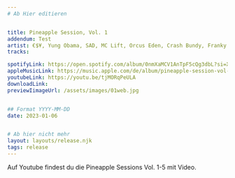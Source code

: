 ```yaml
---
# Ab Hier editieren


title: Pineapple Session, Vol. 1
addendum: Test
artist: €$¥, Yung Obama, SAD, MC Lift, Orcus Eden, Crash Bundy, Franky Kubrick, Benjo, Slowmoe, DJ Lowz
tracks:

spotifyLink: https://open.spotify.com/album/0nmXaMCV1AnTpF5cQg3dbL?si=XIil4odSS9ypauN-6J_F1w
appleMusicLink: https://music.apple.com/de/album/pineapple-session-vol-1-feat-yung-obama-sad-mc-lift/1657280541
youtubeLink: https://youtu.be/tjMORqPeULA
downloadLink: 
previewIimageUrl: /assets/images/01web.jpg


## Format YYYY-MM-DD
date: 2023-01-06


# Ab hier nicht mehr
layout: layouts/release.njk
tags: release
---
```


Auf Youtube findest du die Pineapple Sessions Vol. 1-5 mit Video.